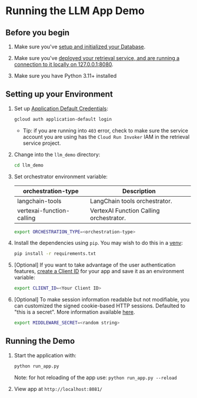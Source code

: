 # Running the LLM App Demo

##  Before you begin

1. Make sure you've [setup and initialized your
   Database](../README.md#setting-up-your-database).

1. Make sure you've [deployed your retrieval service, and are running a
   connection to it locally on
   127.0.0.1:8080](../README.md#deploying-the-retrieval-service).

1. Make sure you have Python 3.11+ installed

## Setting up your Environment

1. Set up [Application Default Credentials](https://cloud.google.com/docs/authentication/application-default-credentials#GAC):

    ```bash
    gcloud auth application-default login
    ```
    * Tip: if you are running into `403` error, check to make sure the service account you are using has the `Cloud Run Invoker` IAM in the retrieval service project.

1. Change into the `llm_demo` directory:

    ```bash
    cd llm_demo 
    ```

1. Set orchestrator environment variable:

    | orchestration-type            | Description                                 |
    |-------------------------------|---------------------------------------------|
    | langchain-tools               | LangChain tools orchestrator.               |
    | vertexai-function-calling     | VertexAI Function Calling orchestrator.     |

    ```bash
    export ORCHESTRATION_TYPE=<orchestration-type>
    ```

1. Install the dependencies using `pip`. You may wish to do this in a
   [venv](https://docs.python.org/3/library/venv.html):

    ```bash
    pip install -r requirements.txt
    ```

1. [Optional] If you want to take advantage of the user authentication features, [create a Client ID](https://support.google.com/cloud/answer/6158849) for your app and save it as an environment variable:

    ```bash
    export CLIENT_ID=<Your Client ID>
    ```

1. [Optional] To make session information readable but not modifiable, you can customized the signed cookie-based HTTP sessions. Defaulted to "this is a secret". More information available [here](https://www.starlette.io/middleware/#sessionmiddleware).

    ```bash
    export MIDDLEWARE_SECRET=<random string>
    ```

## Running the Demo

1. Start the application with:

    ```bash
    python run_app.py
    ```

    Note: for hot reloading of the app use: `python run_app.py --reload`

1. View app at `http://localhost:8081/`
